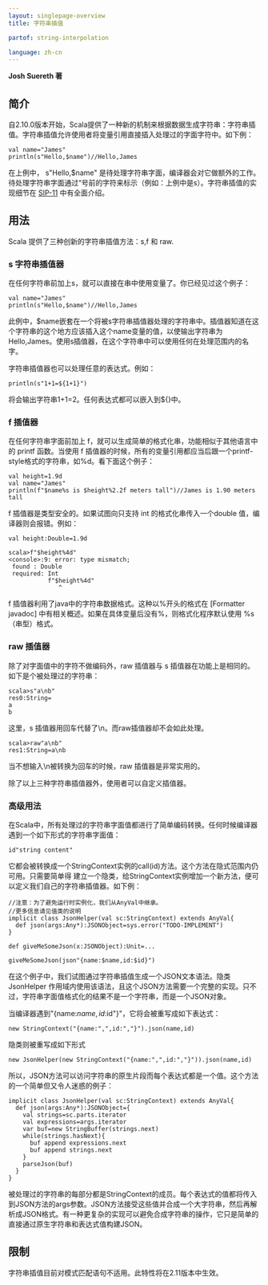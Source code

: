 ```yaml
---
layout: singlepage-overview
title: 字符串插值

partof: string-interpolation

language: zh-cn
---
```


**Josh Suereth 著**

## 简介

自2.10.0版本开始，Scala提供了一种新的机制来根据数据生成字符串：字符串插值。字符串插值允许使用者将变量引用直接插入处理过的字面字符中。如下例：

    val name="James"
    println(s"Hello,$name")//Hello,James

在上例中， s"Hello,$name" 是待处理字符串字面，编译器会对它做额外的工作。待处理字符串字面通过“号前的字符来标示（例如：上例中是s）。字符串插值的实现细节在 [SIP-11](https://docs.scala-lang.org/sips/pending/string-interpolation.html) 中有全面介绍。

## 用法

Scala 提供了三种创新的字符串插值方法：s,f 和 raw.

### s 字符串插值器

在任何字符串前加上s，就可以直接在串中使用变量了。你已经见过这个例子：

    val name="James"
    println(s"Hello,$name")//Hello,James
此例中，$name嵌套在一个将被s字符串插值器处理的字符串中。插值器知道在这个字符串的这个地方应该插入这个name变量的值，以使输出字符串为Hello,James。使用s插值器，在这个字符串中可以使用任何在处理范围内的名字。

字符串插值器也可以处理任意的表达式。例如：

    println(s"1+1=${1+1}")
将会输出字符串1+1=2。任何表达式都可以嵌入到${}中。

### f 插值器

在任何字符串字面前加上 f，就可以生成简单的格式化串，功能相似于其他语言中的 printf 函数。当使用 f 插值器的时候，所有的变量引用都应当后跟一个printf-style格式的字符串，如%d。看下面这个例子：

    val height=1.9d
    val name="James"
    println(f"$name%s is $height%2.2f meters tall")//James is 1.90 meters tall
f 插值器是类型安全的。如果试图向只支持 int 的格式化串传入一个double 值，编译器则会报错。例如：

    val height:Double=1.9d

    scala>f"$height%4d"
    <console>:9: error: type mismatch;
     found : Double
     required: Int
               f"$height%4d"
                  ^
f 插值器利用了java中的字符串数据格式。这种以%开头的格式在 [Formatter javadoc] 中有相关概述。如果在具体变量后没有%，则格式化程序默认使用 %s（串型）格式。

### raw 插值器

除了对字面值中的字符不做编码外，raw 插值器与 s 插值器在功能上是相同的。如下是个被处理过的字符串：

    scala>s"a\nb"
    res0:String=
    a
    b
这里，s 插值器用回车代替了\n。而raw插值器却不会如此处理。

    scala>raw"a\nb"
    res1:String=a\nb
当不想输入\n被转换为回车的时候，raw 插值器是非常实用的。

除了以上三种字符串插值器外，使用者可以自定义插值器。

### 高级用法

在Scala中，所有处理过的字符串字面值都进行了简单编码转换。任何时候编译器遇到一个如下形式的字符串字面值：

    id"string content"
它都会被转换成一个StringContext实例的call(id)方法。这个方法在隐式范围内仍可用。只需要简单得
建立一个隐类，给StringContext实例增加一个新方法，便可以定义我们自己的字符串插值器。如下例：

    //注意：为了避免运行时实例化，我们从AnyVal中继承。
    //更多信息请见值类的说明
    implicit class JsonHelper(val sc:StringContext) extends AnyVal{
      def json(args:Any*):JSONObject=sys.error("TODO-IMPLEMENT")
    }

    def giveMeSomeJson(x:JSONObject):Unit=...

    giveMeSomeJson(json"{name:$name,id:$id}")
在这个例子中，我们试图通过字符串插值生成一个JSON文本语法。隐类 JsonHelper 作用域内使用该语法，且这个JSON方法需要一个完整的实现。只不过，字符串字面值格式化的结果不是一个字符串，而是一个JSON对象。

当编译器遇到"{name:$name,id:$id"}"，它将会被重写成如下表达式：

    new StringContext("{name:",",id:","}").json(name,id)

隐类则被重写成如下形式

    new JsonHelper(new StringContext("{name:",",id:","}")).json(name,id)

所以，JSON方法可以访问字符串的原生片段而每个表达式都是一个值。这个方法的一个简单但又令人迷惑的例子：

    implicit class JsonHelper(val sc:StringContext) extends AnyVal{
      def json(args:Any*):JSONObject={
        val strings=sc.parts.iterator
        val expressions=args.iterator
        var buf=new StringBuffer(strings.next)
        while(strings.hasNext){
          buf append expressions.next
          buf append strings.next
        }
        parseJson(buf)
      }
    }

被处理过的字符串的每部分都是StringContext的成员。每个表达式的值都将传入到JSON方法的args参数。JSON方法接受这些值并合成一个大字符串，然后再解析成JSON格式。有一种更复杂的实现可以避免合成字符串的操作，它只是简单的直接通过原生字符串和表达式值构建JSON。

## 限制

字符串插值目前对模式匹配语句不适用。此特性将在2.11版本中生效。
